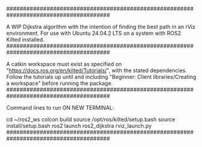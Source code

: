 #######################################################################################

A WIP Dijkstra algorithm with the intention of finding the best path in an rViz environment. For use with Ubuntu 24.04.2 LTS on a system with ROS2 Kilted installed. 
#######################################################################################

A catkin workspace must exist as specified on "https://docs.ros.org/en/kilted/Tutorials/", with the stated dependencies. Follow the tutorials up until and including "Beginner: Client libraries/Creating a workspace" before running the package.
#######################################################################################

Command lines to run ON NEW TERMINAL:

cd ~/ros2_ws
colcon build
source /opt/ros/kilted/setup.bash
source install/setup.bash
ros2 launch ros2_dijkstra rviz_launch.py
#######################################################################################

